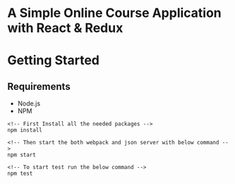 # A Simple Online Course Application with React & Redux


# Getting Started

## Requirements
- Node.js
- NPM

```
<!-- First Install all the needed packages -->
npm install

<!-- Then start the both webpack and json server with below command -->
npm start

<!-- To start test run the below command -->
npm test
 


